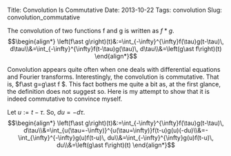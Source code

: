 Title: Convolution Is Commutative
Date: 2013-10-22
Tags: convolution
Slug: convolution_commutative



The convolution of two functions f and g is written as $f\ast g$.
$$\begin{align*}
\left(f\ast g\right)(t)&:=\int_{-\infty}^{\infty}f(\tau)g(t-\tau)\, d\tau\\&=\int_{-\infty}^{\infty}f(t-\tau)g(\tau)\, d\tau\\&=\left(g\ast f\right)(t)
\end{align*}$$

Convolution appears quite often when one deals with differential equations and Fourier transforms. Interestingly, the convolution is commutative. That is, $f\ast g=g\ast f
$. This fact bothers me quite a bit as, at the first glance, the definition does not suggest so. Here is my attempt to show that it is indeed commutative to convince myself.

Let $u:=t-\tau$. So, $du=-d\tau$. 
$$\begin{align*}
\left(f\ast g\right)(t)&:=\int_{-\infty}^{\infty}f(\tau)g(t-\tau)\, d\tau\\&=\int_{u(\tau=-\infty)}^{u(\tau=\infty)}f(t-u)g(u)(-du)\\&=-\int_{\infty}^{-\infty}g(u)f(t-u)\, du\\&=\int_{-\infty}^{\infty}g(u)f(t-u)\, du\\&=\left(g\ast f\right)(t)
\end{align*}$$

